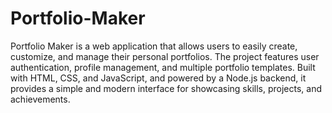 # Portfolio-Maker
Portfolio Maker is a web application that allows users to easily create, customize, and manage their personal portfolios. The project features user authentication, profile management, and multiple portfolio templates. Built with HTML, CSS, and JavaScript, and powered by a Node.js backend, it provides a simple and modern interface for showcasing skills, projects, and achievements.

